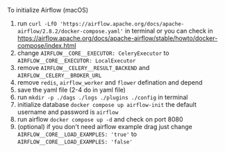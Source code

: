 To initialize Airflow (macOS)

1. run `curl -LfO 'https://airflow.apache.org/docs/apache-airflow/2.8.2/docker-compose.yaml'` in terminal or you can check in https://airflow.apache.org/docs/apache-airflow/stable/howto/docker-compose/index.html
2. change `AIRFLOW__CORE__EXECUTOR: CeleryExecutor` to `AIRFLOW__CORE__EXECUTOR: LocalExecutor`
3. remove `AIRFLOW__CELERY__RESULT_BACKEND` and `AIRFLOW__CELERY__BROKER_URL`
4. remove `redis`, `airflow_worker` and `flower` defination and depend
5. save the yaml file (2-4 do in yaml file)
6. run `mkdir -p ./dags ./logs ./plugins ./config` in terminal
7. initialize database `docker compose up airflow-init` the default username and password is `airflow`
8. run airflow `docker compose up -d` and check on port 8080
9. (optional) if you don't need airflow example drag just change `AIRFLOW__CORE__LOAD_EXAMPLES: 'true'` to `AIRFLOW__CORE__LOAD_EXAMPLES: 'false'`
